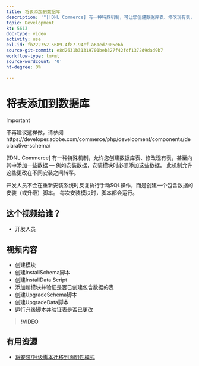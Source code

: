 ```yaml
---
title: 将表添加到数据库
description: '"[!DNL Commerce] 有一种特殊机制，可让您创建数据库表、修改现有表，甚至向其中添加一些数据。”'
topic: Development
kt: 5613
doc-type: video
activity: use
exl-id: fb222752-5689-4f87-94cf-a61ed7005e6b
source-git-commit: e8d2631b31319701beb327f42fdf1372d9dad9b7
workflow-type: tm+mt
source-wordcount: '0'
ht-degree: 0%

---
```


# 将表添加到数据库

>[!IMPORTANT]
>
>不再建议这样做，请参阅https://developer.adobe.com/commerce/php/development/components/declarative-schema/


[!DNL Commerce] 有一种特殊机制，允许您创建数据库表、修改现有表，甚至向其中添加一些数据 — 例如安装数据，安装模块时必须添加这些数据。 此机制允许这些更改在不同安装之间转移。

开发人员不会在重新安装系统时反复执行手动SQL操作，而是创建一个包含数据的安装（或升级）脚本。 每次安装模块时，脚本都会运行。

## 这个视频给谁？

- 开发人员

## 视频内容

- 创建模块
- 创建InstallSchema脚本
- 创建InstallData Script
- 添加新模块并验证是否已创建包含数据的表
- 创建UpgradeSchema脚本
- 创建UpgradeData脚本
- 运行升级脚本并验证表是否已更改

>[!VIDEO](https://video.tv.adobe.com/v/35791?quality=12&learn=on)

## 有用资源

- [将安装/升级脚本迁移到声明性模式](https://developer.adobe.com/commerce/php/development/components/declarative-schema/migration-scripts/)

